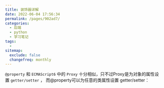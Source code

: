 ```yaml
---
title: 装饰器详解
date: 2022-06-04 17:56:34
permalink: /pages/902ad7/
categories:
  - 后端
  - python
  - 学习笔记
tags:
  - 
sitemap:
  exclude: false
  changefreq: monthly
---
```



`@property` 和 `ECMAScript6` 中的 `Proxy` 十分相似，只不过Proxy是为对象的属性设置 `getter/setter` ， 而@property可以为任意的类属性设置 getter/setter：


